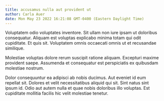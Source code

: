 ```yaml
---
title: accusamus nulla aut provident ut
author: Carla Auer
date: Mon May 23 2022 16:21:08 GMT-0400 (Eastern Daylight Time)
---
```

Voluptatem odio voluptates inventore. Sit ullam non iure ipsam ut doloribus consequatur. Aliquam est voluptas explicabo minima totam qui odit cupiditate. Et quis sit. Voluptatem omnis occaecati omnis ut et recusandae similique.

 Molestiae voluptas dolore rerum suscipit ratione aliquam. Excepturi maxime provident saepe. Assumenda et consequatur est perspiciatis ex quibusdam molestiae nostrum.

 Dolor consequuntur ea adipisci ab nobis ducimus. Aut eveniet id eum repellat sit. Dolores et velit necessitatibus aliquid qui sit. Sint natus sint ipsum id. Odio aut autem nulla et quae nobis doloribus illo voluptas. Est cupiditate mollitia facilis hic velit molestiae tenetur.